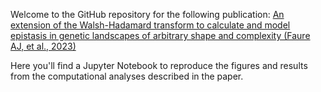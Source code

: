 Welcome to the GitHub repository for the following publication: [An extension of the Walsh-Hadamard transform to calculate and model epistasis in genetic landscapes of arbitrary shape and complexity (Faure AJ, et al., 2023)]()

Here you'll find a Jupyter Notebook to reproduce the figures and results from the computational analyses described in the paper.

